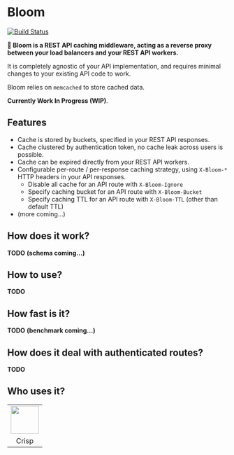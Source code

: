Bloom
=====

[![Build Status](https://travis-ci.org/valeriansaliou/bloom.svg?branch=master)](https://travis-ci.org/valeriansaliou/bloom)

**:cherry_blossom: Bloom is a REST API caching middleware, acting as a reverse proxy between your load balancers and your REST API workers.**

It is completely agnostic of your API implementation, and requires minimal changes to your existing API code to work.

Bloom relies on `memcached` to store cached data.

**Currently Work In Progress (WIP)**.

## Features

* Cache is stored by buckets, specified in your REST API responses.
* Cache clustered by authentication token, no cache leak across users is possible.
* Cache can be expired directly from your REST API workers.
* Configurable per-route / per-response caching strategy, using `X-Bloom-*` HTTP headers in your API responses.
  * Disable all cache for an API route with `X-Bloom-Ignore`
  * Specify caching bucket for an API route with `X-Bloom-Bucket`
  * Specify caching TTL for an API route with `X-Bloom-TTL` (other than default TTL)
* (more coming...)

## How does it work?

**TODO**
**(schema coming...)**

## How to use?

**TODO**

## How fast is it?

**TODO**
**(benchmark coming...)**

## How does it deal with authenticated routes?

**TODO**

## Who uses it?

<table>
<tr>
<td align="center"><a href="https://crisp.im/"><img src="https://valeriansaliou.github.io/bloom/images/crisp.png" height="64" /></a></td>
</tr>
<tr>
<td align="center">Crisp</td>
</tr>
</table>
